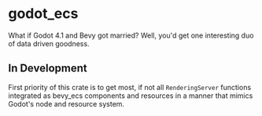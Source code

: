 # godot_ecs
What if Godot 4.1 and Bevy got married? Well, you'd get one interesting duo of data driven goodness.

## In Development
First priority of this crate is to get most, if not all `RenderingServer` functions integrated as bevy_ecs components and resources in a manner that mimics Godot's node and resource system. 